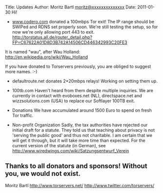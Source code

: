 Title:  Updates
Author: Moritz Bartl <moritz@xxxxxxxxxxxxxx>
Date: 2011-01-30
Hi!

* www.codero.com donated a 100mbps Tor exit!
The IP range should be SWIPed and RDNS set properly soon. We're still
testing the setup, so for now we're only allowing port 443 to exit.
http://torstatus.all.de/router_detail.php?FP=C67622A01D8D3B742A14506CD446342993C20FE3

It is named "wau", after Wau Holland:
http://en.wikipedia.org/wiki/Wau_Holland

If you have donated to Torservers previously, you are obliged to suggest
more names. :-)

* defaultroute.net donates 2*20mbps relays!
Working on setting them up.

* 100tb.com
Haven't heard from them despite multiple inquiries. We are currently in
contact with evoboxes.net (NL), directspace.net and wizzsolutions.com
(USA) to replace our Softlayer 100TB exit.

* Donations
We have accumulated around 1500 Euro to spend on fresh Tor traffic.

* Non-profit Organization
Sadly, the tax authorities have rejected our initial draft for a
statute. They told us that teaching about privacy is not 'serving the
public good' and thus not charitable. I am certain that we will get it
through, but it will take more time than expected.
For the current version of the statute (in German), see
http://www.wiredwings.com/wiki/Satzungsentwurf_Verein

Thanks to all donators and sponsors! Without you, we would not exist.
-- 
Moritz Bartl
http://www.torservers.net/
http://www.twitter.com/torservers/
